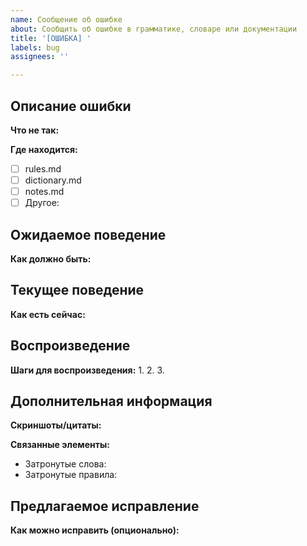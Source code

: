 ```yaml
---
name: Сообщение об ошибке
about: Сообщить об ошибке в грамматике, словаре или документации
title: '[ОШИБКА] '
labels: bug
assignees: ''

---
```


## Описание ошибки

**Что не так:**

**Где находится:**
- [ ] rules.md
- [ ] dictionary.md
- [ ] notes.md
- [ ] Другое: 

## Ожидаемое поведение

**Как должно быть:**

## Текущее поведение

**Как есть сейчас:**

## Воспроизведение

**Шаги для воспроизведения:**
1. 
2. 
3. 

## Дополнительная информация

**Скриншоты/цитаты:**

**Связанные элементы:**
- Затронутые слова:
- Затронутые правила:

## Предлагаемое исправление

**Как можно исправить (опционально):**